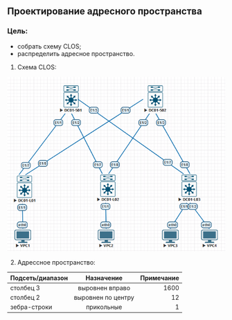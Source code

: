 ## **Проектирование адресного пространства**

### **Цель:**

  * cобрать схему CLOS;
  * распределить адресное пространство.


1. Схема CLOS:

![hw1_img1](HW1_CLOS.png)

2. Адрессное пространство:

| Подсеть/диапазон |     Назначение     | Примечание |
| -----------------|:------------------:| ----------:|
| столбец 3        | выровнен вправо    |       1600 |
| столбец 2        | выровнен по центру |         12 |
| зебра-строки     | прикольные         |          1 |
